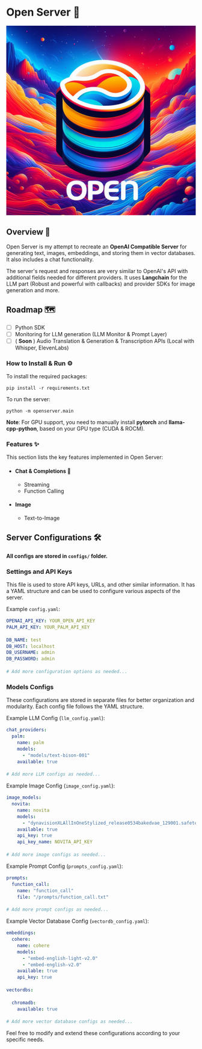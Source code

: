 # Open Server 🚀

![Hero Image](./docs/hero.jpg)


## Overview 📖

Open Server is my attempt to recreate an **OpenAI Compatible Server** for generating text, images, embeddings, and storing them in vector databases. It also includes a chat functionality. 

The server's request and responses are very similar to OpenAI's API with additional fields needed for different providers. It uses **Langchain** for the LLM part (Robust and powerful with callbacks) and provider SDKs for image generation and more.

## Roadmap 🗺️

- [ ] Python SDK
- [ ] Monitoring for LLM generation (LLM Monitor & Prompt Layer)
- [ ] ( **Soon** ) Audio Translation & Generation & Transcription APIs (Local with Whisper, ElevenLabs)

### How to Install & Run ⚙️

To install the required packages:
```
pip install -r requirements.txt
```

To run the server:
```
python -m openserver.main
```

**Note**: For GPU support, you need to manually install **pytorch** and **llama-cpp-python**, based on your GPU type (CUDA & ROCM).

### Features ✨

This section lists the key features implemented in Open Server:

-   #### Chat & Completions 💬
    -   Streaming
    -   Function Calling
    
-   #### Image 
    -   Text-to-Image 


## Server Configurations 🛠️


#### All configs are stored in  `configs/`  folder.


###  Settings and API Keys

This file is used to store API keys, URLs, and other similar information. It has a YAML structure and can be used to configure various aspects of the server.

Example `config.yaml`:
```yaml
OPENAI_API_KEY: YOUR_OPEN_API_KEY
PALM_API_KEY: YOUR_PALM_API_KEY

DB_NAME: test
DB_HOST: localhost
DB_USERNAME: admin
DB_PASSWORD: admin

# Add more configuration options as needed...
```

### Models Configs

These configurations are stored in separate files for better organization and modularity. Each config file follows the YAML structure.

Example LLM Config (`llm_config.yaml`):
```yaml
chat_providers:
  palm:
    name: palm
    models: 
      - "models/text-bison-001"
    available: true
    
# Add more LLM configs as needed...
```

Example Image Config (`image_config.yaml`):
```yaml
image_models:
  novita:
    name: novita
    models:
      - "dynavisionXLAllInOneStylized_release0534bakedvae_129001.safetensors"
    available: true
    api_key: true
    api_key_name: NOVITA_API_KEY

# Add more image configs as needed...
```

Example Prompt Config (`prompts_config.yaml`):
```yaml
prompts:
  function_call:
    name: "function_call"
    file: "/prompts/function_call.txt"

# Add more prompt configs as needed...
```

Example Vector Database Config (`vectordb_config.yaml`):
```yaml
embeddings:
  cohere:
    name: cohere
    models: 
      - "embed-english-light-v2.0"
      - "embed-english-v2.0"
    available: true
    api_key: true

vectordbs:

  chromadb:
    available: true
   
# Add more vector database configs as needed...
```

Feel free to modify and extend these configurations according to your specific needs.